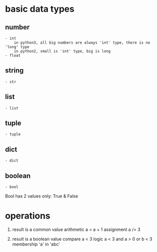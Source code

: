 # basic data types

## number
    - int
        in python3, all big numbers are always 'int' type, there is no 'long' type
        in python2, small is 'int' type, big is long
    - float

## string
    - str

## list
    - list

## tuple
    - tuple

## dict
    - dict

## boolean
    - bool
Bool has 2 values only: True  & False


# operations
1. result is a common value
    arithmetic
        a = a + 1
    assignment
        a /= 3


2. result is a boolean value
    compare
        a < 3
    logic
        a < 3 and a > 0 or b < 3
    membership
            'a' in 'abc'


